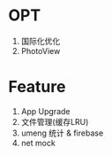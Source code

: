 
# OPT

1. 国际化优化
2. PhotoView

# Feature

1. App Upgrade
2. 文件管理(缓存LRU)
3. umeng 统计 & firebase
4. net mock